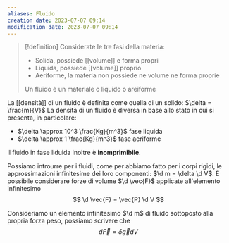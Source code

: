 ```yaml
---
aliases: Fluido
creation date: 2023-07-07 09:14
modification date: 2023-07-07 09:14
---
```


>[!definition]
>Considerate le tre fasi della materia:
>- Solida, possiede [[volume]] e forma propri
>- Liquida, possiede [[volume]] proprio
>- Aeriforme, la materia non possiede ne volume ne forma proprie
>
>Un fluido è un materiale o liquido o areiforme


La [[densità]] di un fluido è definita come quella di un solido: $\delta = \frac{m}{V}$
La densità di un fluido è diversa in base allo stato in cui si presenta, in particolare:
- $\delta \approx 10^3 \frac{Kg}{m^3}$ fase liquida
- $\delta \approx 1 \frac{Kg}{m^3}$ fase aeriforme

Il fluido in fase liduida inoltre è **inomprimibile**.

Possiamo introurre per i fluidi, come per abbiamo fatto per i corpi rigidi, le approssimazioni infinitesime dei loro componenti: $\d m = \delta \d V$.
È possibile considerare forze di volume $\d \vec{F}$ applicate all'elemento infinitesimo
$$ \d \vec{F} = \vec{P} \d V $$

Consideriamo un elemento infinitesimo $\d m$ di fluido sottoposto alla propria forza peso, possiamo scrivere che
$$ d \vec{F} = \delta \vec{g} d V $$